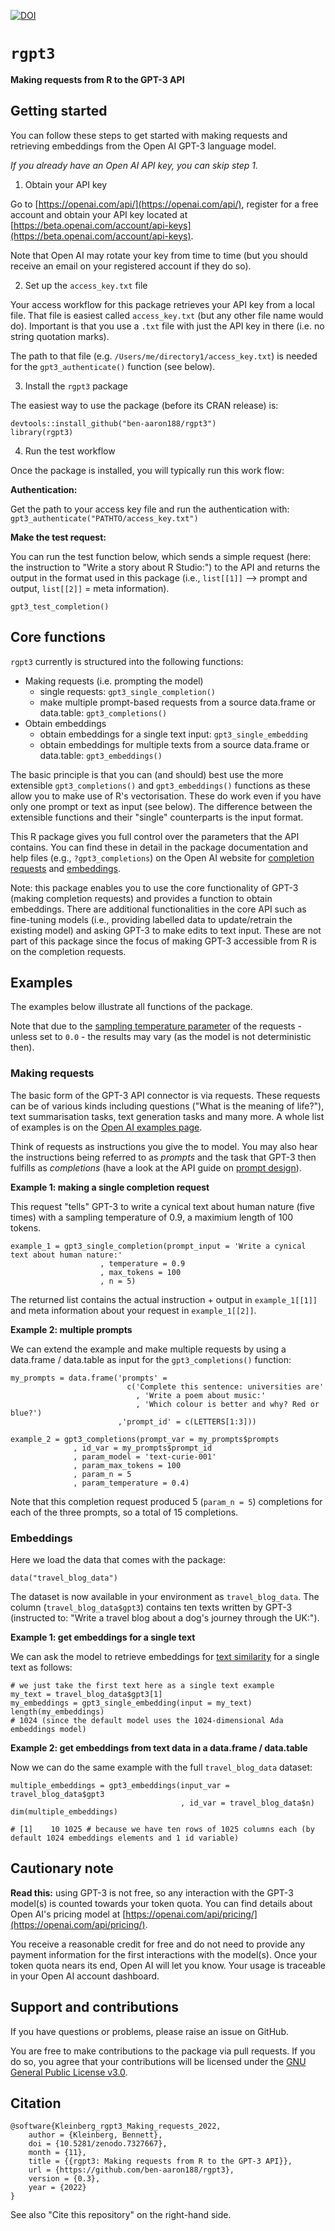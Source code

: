 [![DOI](https://zenodo.org/badge/533971880.svg)](https://zenodo.org/badge/latestdoi/533971880)

# `rgpt3` 

**Making requests from R to the GPT-3 API**




## Getting started

You can follow these steps to get started with making requests and retrieving embeddings from the Open AI GPT-3 language model.

_If you already have an Open AI API key, you can skip step 1._

1. Obtain your API key

Go to [https://openai.com/api/](https://openai.com/api/), register for a free account and obtain your API key located at [https://beta.openai.com/account/api-keys](https://beta.openai.com/account/api-keys).

Note that Open AI may rotate your key from time to time (but you should receive an email on your registered account if they do so).

2. Set up the `access_key.txt` file

Your access workflow for this package retrieves your API key from a local file. That file is easiest called `access_key.txt` (but any other file name would do). Important is that you use a `.txt` file with just the API key in there (i.e. no string quotation marks).

The path to that file (e.g. `/Users/me/directory1/access_key.txt`) is needed for the `gpt3_authenticate()` function (see below).


3. Install the `rgpt3` package

The easiest way to use the package (before its CRAN release) is:

```{r}
devtools::install_github("ben-aaron188/rgpt3")
library(rgpt3)
```

4. Run the test workflow

Once the package is installed, you will typically run this work flow:

**Authentication:**

Get the path to your access key file and run the authentication with: `gpt3_authenticate("PATHTO/access_key.txt")`

**Make the test request:**

You can run the test function below, which sends a simple request (here: the instruction to "Write a story about R Studio:") to the API and returns the output in the format used in this package (i.e., `list[[1]]` --> prompt and output, `list[[2]]` = meta information).

```{r}
gpt3_test_completion()
```


## Core functions

`rgpt3` currently is structured into the following functions:

- Making requests (i.e. prompting the model)
    - single requests: `gpt3_single_completion()`
    - make multiple prompt-based requests from a source data.frame or data.table: `gpt3_completions()`
- Obtain embeddings
    - obtain embeddings for a single text input: `gpt3_single_embedding`
    - obtain embeddings for multiple texts from a source data.frame or data.table: `gpt3_embeddings()`

The basic principle is that you can (and should) best use the more extensible `gpt3_completions()` and `gpt3_embeddings()` functions as these allow you to make use of R's vectorisation. These do work even if you have only one prompt or text as input (see below). The difference between the extensible functions and their "single" counterparts is the input format.

This R package gives you full control over the parameters that the API contains. You can find these in detail in the package documentation and help files (e.g., `?gpt3_completions`) on the Open AI website for [completion requests](https://beta.openai.com/docs/api-reference/completions/create) and [embeddings](https://beta.openai.com/docs/api-reference/embeddings/create).

Note: this package enables you to use the core functionality of GPT-3 (making completion requests) and provides a function to obtain embeddings. There are additional functionalities in the core API such as fine-tuning models (i.e., providing labelled data to update/retrain the existing model) and asking GPT-3 to make edits to text input. These are not part of this package since the focus of making GPT-3 accessible from R is on the completion requests.


## Examples

The examples below illustrate all functions of the package.

Note that due to the [sampling temperature parameter](https://beta.openai.com/docs/api-reference/completions/create#completions/create-temperature) of the requests - unless set to `0.0` - the results may vary (as the model is not deterministic then).

### Making requests

The basic form of the GPT-3 API connector is via requests. These requests can be of various kinds including questions ("What is the meaning of life?"), text summarisation tasks, text generation tasks and many more. A whole list of examples is on the [Open AI examples page](https://beta.openai.com/examples).

Think of requests as instructions you give the to model. You may also hear the instructions being referred to as _prompts_ and the task that GPT-3 then fulfills as _completions_ (have a look at the API guide on [prompt design](https://beta.openai.com/docs/guides/completion/prompt-design)).

**Example 1: making a single completion request**

This request "tells" GPT-3 to write a cynical text about human nature (five times) with a sampling temperature of 0.9, a maximium length of 100 tokens.

```{r}
example_1 = gpt3_single_completion(prompt_input = 'Write a cynical text about human nature:'
                    , temperature = 0.9
                    , max_tokens = 100
                    , n = 5)
```

The returned list contains the actual instruction + output in `example_1[[1]]` and meta information about your request in `example_1[[2]]`.


**Example 2: multiple prompts**

We can extend the example and make multiple requests by using a data.frame / data.table as input for the `gpt3_completions()` function:

```{r}
my_prompts = data.frame('prompts' = 
                          c('Complete this sentence: universities are'
                            , 'Write a poem about music:'
                            , 'Which colour is better and why? Red or blue?')
                        ,'prompt_id' = c(LETTERS[1:3]))

example_2 = gpt3_completions(prompt_var = my_prompts$prompts
              , id_var = my_prompts$prompt_id
              , param_model = 'text-curie-001'
              , param_max_tokens = 100
              , param_n = 5
              , param_temperature = 0.4)
```

Note that this completion request produced 5 (`param_n = 5`) completions for each of the three prompts, so a total of 15 completions.


### Embeddings

Here we load the data that comes with the package:

```{r}
data("travel_blog_data")
```

The dataset is now available in your environment as `travel_blog_data`. The column (`travel_blog_data$gpt3`) contains ten texts written by GPT-3 (instructed to: "Write a travel blog about a dog's journey through the UK:").


**Example 1: get embeddings for a single text**

We can ask the model to retrieve embeddings for [text similarity](https://beta.openai.com/docs/guides/embeddings/similarity-embeddings) for a single text as follows:

```{r}
# we just take the first text here as a single text example
my_text = travel_blog_data$gpt3[1]
my_embeddings = gpt3_single_embedding(input = my_text)
length(my_embeddings)
# 1024 (since the default model uses the 1024-dimensional Ada embeddings model)

```


**Example 2: get embeddings from text data in a data.frame / data.table**

Now we can do the same example with the full `travel_blog_data` dataset:


```{r}
multiple_embeddings = gpt3_embeddings(input_var = travel_blog_data$gpt3
                                      , id_var = travel_blog_data$n)
dim(multiple_embeddings)

# [1]    10 1025 # because we have ten rows of 1025 columns each (by default 1024 embeddings elements and 1 id variable)
```



## Cautionary note

**Read this:** using GPT-3 is not free, so any interaction with the GPT-3 model(s) is counted towards your token quota. You can find details about Open AI's pricing model at [https://openai.com/api/pricing/](https://openai.com/api/pricing/).

You receive a reasonable credit for free and do not need to provide any payment information for the first interactions with the model(s). Once your token quota nears its end, Open AI will let you know. Your usage is traceable in your Open AI account dashboard.


## Support and contributions

If you have questions or problems, please raise an issue on GitHub.

You are free to make contributions to the package via pull requests. If you do so, you agree that your contributions will be licensed under the [GNU General Public License v3.0](https://github.com/ben-aaron188/rgpt3/blob/main/LICENSE.md).


## Citation

```
@software{Kleinberg_rgpt3_Making_requests_2022,
    author = {Kleinberg, Bennett},
    doi = {10.5281/zenodo.7327667},
    month = {11},
    title = {{rgpt3: Making requests from R to the GPT-3 API}},
    url = {https://github.com/ben-aaron188/rgpt3},
    version = {0.3},
    year = {2022}
}
```

See also "Cite this repository" on the right-hand side.
